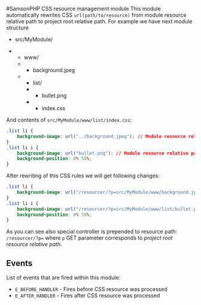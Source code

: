 #SamsonPHP CSS resource management module
This module automatically rewrites CSS ```url(path/to/resource)``` from module resource relative path
 to project root relative path. For example we have next module structure
 - src/MyModule/
 + - www/
   + - background.jpeg
   + - list/
     + - bullet.png
     + - index.css

And contents of ```src/MyModule/www/list/index.css```:
```css
.list li {
    background-image: url("../background.jpeg"); // Module resource relative path 
}
.list li i {
    background-image: url("bullet.png"); // Module resource relative path
    background-position: 0% 50%;
}
```

After rewriting of this CSS rules we will get following changes:
```css
.list li {
    background-image: url("/resourcer/?p=src/MyModule/www/background.jpeg"); // Project root relative path 
}
.list li i {
    background-image: url("/resourcer/?p=src/MyModule/www/list/bullet.png"); // Project root relative path
    background-position: 0% 50%;
}
```

As you can see also special controller is prepended to resource path: ```/resourcer/?p=``` where ```p``` GET parameter
corresponds to *project root resource relative path*.

## Events
List of events that are fired within this module:
 * ```E_BEFORE_HANDLER``` - Fires before CSS resource was processed
 * ```E_AFTER_HANDLER``` - Fires after CSS resource was processed
